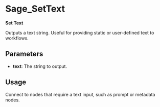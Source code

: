 # Sage_SetText

**Set Text**

Outputs a text string. Useful for providing static or user-defined text to workflows.

## Parameters
- **text**: The string to output.

## Usage
Connect to nodes that require a text input, such as prompt or metadata nodes.
